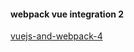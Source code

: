 #### webpack vue integration 2
[vuejs-and-webpack-4](https://itnext.io/vuejs-and-webpack-4-from-scratch-part-1-94c9c28a534a)

